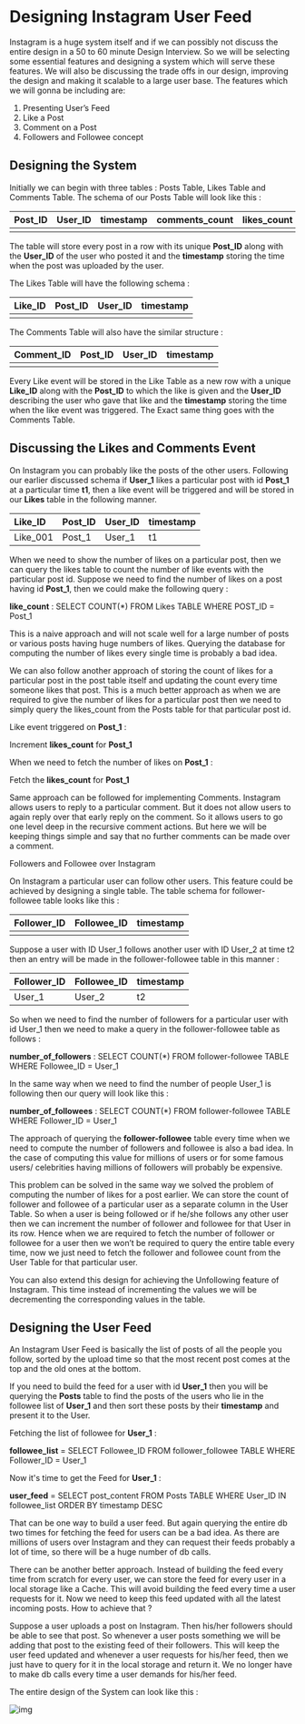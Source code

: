 # Designing Instagram User Feed

Instagram is a huge system itself and if we can possibly not discuss the entire design in a 50 to 60 minute Design Interview. So we will be selecting some essential features and designing a system which will serve these features. We will also be discussing the trade offs in our design, improving the design and making it scalable to a large user base. The features which we will gonna be including are:



1. Presenting User’s Feed
2. Like a Post
3. Comment on a Post
4. Followers and Followee concept



## Designing the System

Initially we can begin with three tables : Posts Table, Likes Table and Comments Table. The schema of our Posts Table will look like this :



| Post_ID | User_ID | timestamp | comments_count | likes_count | posts_count |
| :------ | :------ | :-------- | :------------- | :---------- | :---------- |
|         |         |           |                |             |             |

The table will store every post in a row with its unique **Post_ID** along with the **User_ID** of the user who posted it and the **timestamp** storing the time when the post was uploaded by the user.

The Likes Table will have the following schema :



| Like_ID | Post_ID | User_ID | timestamp |
| :------ | :------ | :------ | :-------- |
|         |         |         |           |

The Comments Table will also have the similar structure :



| Comment_ID | Post_ID | User_ID | timestamp |
| :--------- | :------ | :------ | :-------- |
|            |         |         |           |

Every Like event will be stored in the Like Table as a new row with a unique **Like_ID** along with the **Post_ID** to which the like is given and the **User_ID** describing the user who gave that like and the **timestamp** storing the time when the like event was triggered. The Exact same thing goes with the Comments Table.



## Discussing the Likes and Comments Event

On Instagram you can probably like the posts of the other users. Following our earlier discussed schema if **User_1** likes a particular post with id **Post_1** at a particular time **t1**, then a like event will be triggered and will be stored in our **Likes** table in the following manner.



| Like_ID  | Post_ID | User_ID | timestamp |
| :------- | :------ | :------ | :-------- |
| Like_001 | Post_1  | User_1  | t1        |

When we need to show the number of likes on a particular post, then we can query the likes table to count the number of like events with the particular post id. Suppose we need to find the number of likes on a post having id **Post_1**, then we could make the following query :



**like_count** : SELECT COUNT(*) FROM Likes TABLE WHERE POST_ID = Post_1


This is a naive approach and will not scale well for a large number of posts or various posts having huge numbers of likes. Querying the database for computing the number of likes every single time is probably a bad idea.

We can also follow another approach of storing the count of likes for a particular post in the post table itself and updating the count every time someone likes that post. This is a much better approach as when we are required to give the number of likes for a particular post then we need to simply query the likes_count from the Posts table for that particular post id.

Like event triggered on **Post_1** :

Increment **likes_count** for **Post_1**


When we need to fetch the number of likes on **Post_1** :

Fetch the **likes_count** for **Post_1**


Same approach can be followed for implementing Comments. Instagram allows users to reply to a particular comment. But it does not allow users to again reply over that early reply on the comment. So it allows users to go one level deep in the recursive comment actions. But here we will be keeping things simple and say that no further comments can be made over a comment.

Followers and Followee over Instagram

On Instagram a particular user can follow other users. This feature could be achieved by designing a single table. The table schema for follower-followee table looks like this :



| Follower_ID | Followee_ID | timestamp |
| :---------- | :---------- | :-------- |
|             |             |           |

Suppose a user with ID User_1 follows another user with ID User_2 at time t2 then an entry will be made in the follower-followee table in this manner :



| Follower_ID | Followee_ID | timestamp |
| :---------- | :---------- | :-------- |
| User_1      | User_2      | t2        |

So when we need to find the number of followers for a particular user with id User_1 then we need to make a query in the follower-followee table as follows :



**number_of_followers** : SELECT COUNT(*) FROM follower-followee TABLE WHERE Followee_ID = User_1


In the same way when we need to find the number of people User_1 is following then our query will look like this :



**number_of_followees** : SELECT COUNT(*) FROM follower-followee TABLE WHERE Follower_ID = User_1



The approach of querying the **follower-followee** table every time when we need to compute the number of followers and followee is also a bad idea. In the case of computing this value for millions of users or for some famous users/ celebrities having millions of followers will probably be expensive.

This problem can be solved in the same way we solved the problem of computing the number of likes for a post earlier. We can store the count of follower and followee of a particular user as a separate column in the User Table. So when a user is being followed or if he/she follows any other user then we can increment the number of follower and followee for that User in its row. Hence when we are required to fetch the number of follower or followee for a user then we won’t be required to query the entire table every time, now we just need to fetch the follower and followee count from the User Table for that particular user.

You can also extend this design for achieving the Unfollowing feature of Instagram. This time instead of incrementing the values we will be decrementing the corresponding values in the table.



## Designing the User Feed

An Instagram User Feed is basically the list of posts of all the people you follow, sorted by the upload time so that the most recent post comes at the top and the old ones at the bottom.

If you need to build the feed for a user with id **User_1** then you will be querying the **Posts** table to find the posts of the users who lie in the followee list of **User_1** and then sort these posts by their **timestamp** and present it to the User.

Fetching the list of followee for **User_1** :



**followee_list** = SELECT Followee_ID FROM follower_followee TABLE WHERE Follower_ID = User_1


Now it's time to get the Feed for **User_1** :



**user_feed** = SELECT post_content FROM Posts TABLE WHERE User_ID IN followee_list ORDER BY timestamp DESC


That can be one way to build a user feed. But again querying the entire db two times for fetching the feed for users can be a bad idea. As there are millions of users over Instagram and they can request their feeds probably a lot of time, so there will be a huge number of db calls.

There can be another better approach. Instead of building the feed every time from scratch for every user, we can store the feed for every user in a local storage like a Cache. This will avoid building the feed every time a user requests for it. Now we need to keep this feed updated with all the latest incoming posts. How to achieve that ?

Suppose a user uploads a post on Instagram. Then his/her followers should be able to see that post. So whenever a user posts something we will be adding that post to the existing feed of their followers. This will keep the user feed updated and whenever a user requests for his/her feed, then we just have to query for it in the local storage and return it. We no longer have to make db calls every time a user demands for his/her feed.

The entire design of the System can look like this :

![img](https://systemsthatscale.org/problems/problem-media/insta-design.png)
